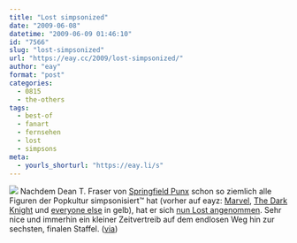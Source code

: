```yaml
---
title: "Lost simpsonized"
date: "2009-06-08"
datetime: "2009-06-09 01:46:10"
id: "7566"
slug: "lost-simpsonized"
url: "https://eay.cc/2009/lost-simpsonized/"
author: "eay"
format: "post"
categories:
  - 0815
  - the-others
tags:
  - best-of
  - fanart
  - fernsehen
  - lost
  - simpsons
meta:
  - yourls_shorturl: "https://eay.li/s"
---
```


![](https://eay.cc/uploads/2009/lostsimpsonized.gif) Nachdem Dean T. Fraser von [Springfield Punx](http://springfieldpunx.blogspot.com/) schon so ziemlich alle Figuren der Popkultur simpsonisiert™ hat (vorher auf eayz: [Marvel](//eay.cc/2008/marvel-simpsonized/), [The Dark Knight](//eay.cc/2008/the-dark-knight-simpsonized/) und [everyone else](//eay.cc/2008/everyone-simpsonized/) in gelb), hat er sich [nun Lost angenommen](http://springfieldpunx.blogspot.com/search/label/LOST). Sehr nice und immerhin ein kleiner Zeitvertreib auf dem endlosen Weg hin zur sechsten, finalen Staffel. ([via](http://www.fuenf-filmfreunde.de/2009/06/04/lost-simpsonized/))
